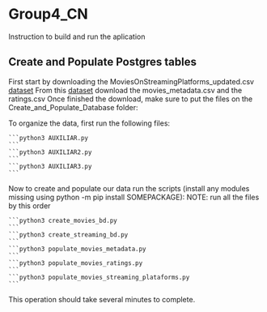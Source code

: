 # Group4_CN


Instruction to build and run the aplication

## Create and Populate Postgres tables

First start by downloading the MoviesOnStreamingPlatforms_updated.csv [dataset](https://www.kaggle.com/ruchi798/movies-on-netflix-prime-video-hulu-and-disney)
From this [dataset](https://www.kaggle.com/rounakbanik/the-movies-dataset?select=movies_metadata.csv) download the movies_metadata.csv and the ratings.csv
Once finished the download, make sure to put the files on the Create_and_Populate_Database folder:

To organize the data, first run the following files:

    ```python3 AUXILIAR.py
    ```
    ```python3 AUXILIAR2.py
    ```
    ```python3 AUXILIAR3.py
    ```

Now to create and populate our data run the scripts (install any modules missing using python -m pip install SOMEPACKAGE):
NOTE: run all the files by this order 

    ```python3 create_movies_bd.py
    ```
    ```python3 create_streaming_bd.py
    ```
    ```python3 populate_movies_metadata.py
    ```
    ```python3 populate_movies_ratings.py
    ```
    ```python3 populate_movies_streaming_plataforms.py
    ```

This operation should take several minutes to complete.
